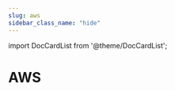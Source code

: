 ```yaml
---
slug: aws
sidebar_class_name: "hide"
---
```


import DocCardList from '@theme/DocCardList';

# AWS

<DocCardList />
